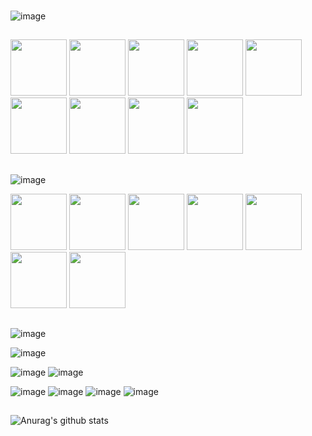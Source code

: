 ###
![image](https://img.shields.io/badge/Nome-Lucas%20Fernando-brightgreen)
##
<div>
<img width="90px" src="https://cdn.jsdelivr.net/gh/devicons/devicon/icons/html5/html5-original-wordmark.svg" />
<img width="90px" src="https://cdn.jsdelivr.net/gh/devicons/devicon/icons/css3/css3-original-wordmark.svg" />
<img width="90px" src="https://cdn.jsdelivr.net/gh/devicons/devicon/icons/sass/sass-original.svg" />
<img width="90px" src="https://cdn.jsdelivr.net/gh/devicons/devicon/icons/bootstrap/bootstrap-plain-wordmark.svg" />
<img width="90px" src="https://cdn.jsdelivr.net/gh/devicons/devicon/icons/javascript/javascript-original.svg" />
<img width="90px" src="https://cdn.jsdelivr.net/gh/devicons/devicon/icons/react/react-original-wordmark.svg" />
<img width="90px" src="https://cdn.jsdelivr.net/gh/devicons/devicon/icons/nextjs/nextjs-original.svg" />
<img width="90px" src="https://cdn.jsdelivr.net/gh/devicons/devicon/icons/git/git-plain.svg" />
<img width="90px" src="https://cdn.jsdelivr.net/gh/devicons/devicon/icons/github/github-original-wordmark.svg" />
</div>

##
![image](https://img.shields.io/badge/Tenho-Noções:-brightgreen)
<div>
<img width="90" src="https://cdn.jsdelivr.net/gh/devicons/devicon/icons/firebase/firebase-plain-wordmark.svg" />
<img width="90" src="https://cdn.jsdelivr.net/gh/devicons/devicon/icons/webpack/webpack-original.svg" />
<img width="90" src="https://cdn.jsdelivr.net/gh/devicons/devicon/icons/typescript/typescript-original.svg" />
<img width="90" src="https://cdn.jsdelivr.net/gh/devicons/devicon/icons/express/express-original-wordmark.svg" />
<img width="90" src="https://cdn.jsdelivr.net/gh/devicons/devicon/icons/nodejs/nodejs-original-wordmark.svg" />
<img width="90" src="https://cdn.jsdelivr.net/gh/devicons/devicon/icons/npm/npm-original-wordmark.svg" />
<img width="90" src="https://cdn.jsdelivr.net/gh/devicons/devicon/icons/mysql/mysql-original-wordmark.svg" />
</div>

##

![image](https://img.shields.io/badge/-Desenvolvedor%20Front--end-blue) <br>

![image](https://img.shields.io/badge/Local-Birigui--SP-brightgreen) <br>

![image](https://img.shields.io/badge/Ingl%C3%AAs-B%C3%A1sico-brightgreen)
![image](https://img.shields.io/badge/Japon%C3%AAs-B%C3%A1sico-brightgreen) <br>

![image](https://img.shields.io/badge/PhotoShop-B%C3%A1sico-brightgreen)
![image](https://img.shields.io/badge/Premiere-B%C3%A1sico-brightgreen)
![image](https://img.shields.io/badge/Microsoft%20Word%20-B%C3%A1sico-brightgreen)
![image](https://img.shields.io/badge/Microsoft%20Excel-B%C3%A1sico-brightgreen)

##
![Anurag's github stats](https://github-readme-stats.vercel.app/api?username=DigitalHDR&show_icons=true)
